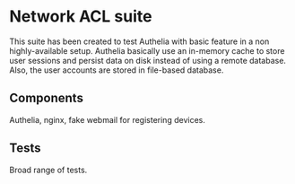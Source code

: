 # Network ACL suite

This suite has been created to test Authelia with basic feature in a non highly-available setup.
Authelia basically use an in-memory cache to store user sessions and persist data on disk instead
of using a remote database. Also, the user accounts are stored in file-based database.

## Components

Authelia, nginx, fake webmail for registering devices.

## Tests

Broad range of tests.